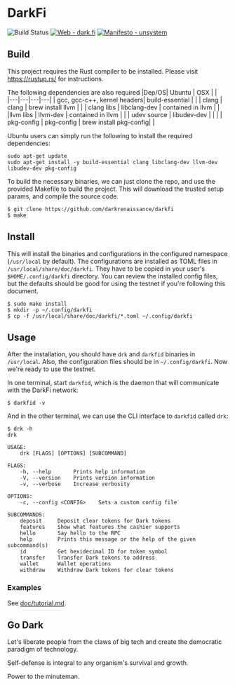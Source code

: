 # DarkFi

![Build Status](https://github.com/darkrenaissance/darkfi/actions/workflows/rust-build.yml/badge.svg)
[![Web - dark.fi](https://img.shields.io/badge/Web-dark.fi-lightgrey?logo=firefox-browser&logoColor=white)](https://dark.fi)
[![Manifesto - unsystem](https://img.shields.io/badge/Manifesto-unsystem-lightgrey?logo=firefox-browser&logoColor=white)](https://lists.dyne.org/lurker/message/20211021.123016.3dccaf0c.en.html)

## Build

This project requires the Rust compiler to be installed. 
Please visit https://rustup.rs/ for instructions.

The following dependencies are also required
|Dep/OS| Ubuntu | OSX  |   |  
|---|---|---|---|
| gcc, gcc-c++, kernel headers|  build-essential |  |
| clang |  clang | brew install llvm  |   |
| clang libs |  libclang-dev |  contained in llvm |   | 
|llvm libs |  llvm-dev | contained in llvm  | |
| udev source |  libudev-dev |   | |
| pkg-config |  pkg-config | brew install pkg-config| |

Ubuntu users can simply run the following to install the required dependencies:
```
sudo apt-get update
sudo apt-get install -y build-essential clang libclang-dev llvm-dev libudev-dev pkg-config
```

To build the necessary binaries, we can just clone the repo, and use the 
provided Makefile to build the project. This will download the trusted 
setup params, and compile the source code.

```
$ git clone https://github.com/darkrenaissance/darkfi
$ make
```

## Install

This will install the binaries and configurations in the configured
namespace (`/usr/local` by default). The configurations are installed
as TOML files in `/usr/local/share/doc/darkfi`. They have to be copied
in your user's `$HOME/.config/darkfi` directory. You can review the
installed config files, but the defaults should be good for using
the testnet if you're following this document.

```
$ sudo make install
$ mkdir -p ~/.config/darkfi
$ cp -f /usr/local/share/doc/darkfi/*.toml ~/.config/darkfi
```

## Usage

After the installation, you should have `drk` and `darkfid`
binaries in `/usr/local`. Also, the configuration files should be in
`~/.config/darkfi`. Now we're ready to use the testnet.

In one terminal, start `darkfid`, which is the daemon that will
communicate with the DarkFi network:

```
$ darkfid -v
```

And in the other terminal, we can use the CLI interface to `darkfid`
called `drk`:

```
$ drk -h
drk

USAGE:
    drk [FLAGS] [OPTIONS] [SUBCOMMAND]

FLAGS:
    -h, --help       Prints help information
    -V, --version    Prints version information
    -v, --verbose    Increase verbosity

OPTIONS:
    -c, --config <CONFIG>    Sets a custom config file

SUBCOMMANDS:
    deposit     Deposit clear tokens for Dark tokens
    features    Show what features the cashier supports
    hello       Say hello to the RPC
    help        Prints this message or the help of the given subcommand(s)
    id          Get hexidecimal ID for token symbol
    transfer    Transfer Dark tokens to address
    wallet      Wallet operations
    withdraw    Withdraw Dark tokens for clear tokens
```

### Examples

See [doc/tutorial.md](doc/tutorial.md).

## Go Dark

Let's liberate people from the claws of big tech and create the
democratic paradigm of technology.

Self-defense is integral to any organism's survival and growth.

Power to the minuteman.
